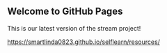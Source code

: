 ## Welcome to GitHub Pages
This is our latest version of the stream project!

https://smartlinda0823.github.io/selflearn/resources/
